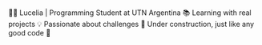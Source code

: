 👩‍💻 Lucelia | Programming Student at UTN Argentina
📚 Learning with real projects
💡 Passionate about challenges
🚧 Under construction, just like any good code 💬

